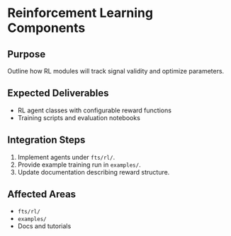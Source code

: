 # Reinforcement Learning Components

## Purpose
Outline how RL modules will track signal validity and optimize parameters.

## Expected Deliverables
- RL agent classes with configurable reward functions
- Training scripts and evaluation notebooks

## Integration Steps
1. Implement agents under `fts/rl/`.
2. Provide example training run in `examples/`.
3. Update documentation describing reward structure.

## Affected Areas
- `fts/rl/`
- `examples/`
- Docs and tutorials
